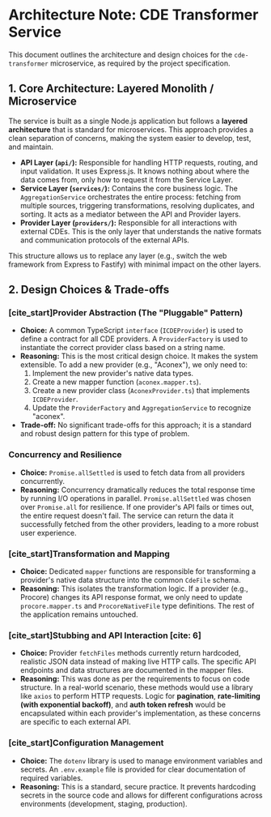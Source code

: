 # Architecture Note: CDE Transformer Service

This document outlines the architecture and design choices for the `cde-transformer` microservice, as required by the project specification.

## 1. Core Architecture: Layered Monolith / Microservice

The service is built as a single Node.js application but follows a **layered architecture** that is standard for microservices. This approach provides a clean separation of concerns, making the system easier to develop, test, and maintain.

-   **API Layer (`api/`):** Responsible for handling HTTP requests, routing, and input validation. It uses Express.js. It knows nothing about where the data comes from, only how to request it from the Service Layer.
-   **Service Layer (`services/`):** Contains the core business logic. The `AggregationService` orchestrates the entire process: fetching from multiple sources, triggering transformations, resolving duplicates, and sorting. It acts as a mediator between the API and Provider layers.
-   **Provider Layer (`providers/`):** Responsible for all interactions with external CDEs. This is the only layer that understands the native formats and communication protocols of the external APIs.

This structure allows us to replace any layer (e.g., switch the web framework from Express to Fastify) with minimal impact on the other layers.

## 2. Design Choices & Trade-offs

### [cite_start]Provider Abstraction (The "Pluggable" Pattern) 

-   **Choice:** A common TypeScript `interface` (`ICDEProvider`) is used to define a contract for all CDE providers. A `ProviderFactory` is used to instantiate the correct provider class based on a string name.
-   **Reasoning:** This is the most critical design choice. It makes the system extensible. To add a new provider (e.g., "Aconex"), we only need to:
    1.  Implement the new provider's native data types.
    2.  Create a new mapper function (`aconex.mapper.ts`).
    3.  Create a new provider class (`AconexProvider.ts`) that implements `ICDEProvider`.
    4.  Update the `ProviderFactory` and `AggregationService` to recognize "aconex".
-   **Trade-off:** No significant trade-offs for this approach; it is a standard and robust design pattern for this type of problem.

### Concurrency and Resilience

-   **Choice:** `Promise.allSettled` is used to fetch data from all providers concurrently.
-   **Reasoning:** Concurrency dramatically reduces the total response time by running I/O operations in parallel. `Promise.allSettled` was chosen over `Promise.all` for resilience. If one provider's API fails or times out, the entire request doesn't fail. The service can return the data it successfully fetched from the other providers, leading to a more robust user experience.

### [cite_start]Transformation and Mapping 

-   **Choice:** Dedicated `mapper` functions are responsible for transforming a provider's native data structure into the common `CdeFile` schema.
-   **Reasoning:** This isolates the transformation logic. If a provider (e.g., Procore) changes its API response format, we only need to update `procore.mapper.ts` and `ProcoreNativeFile` type definitions. The rest of the application remains untouched.

### [cite_start]Stubbing and API Interaction [cite: 6]

-   **Choice:** Provider `fetchFiles` methods currently return hardcoded, realistic JSON data instead of making live HTTP calls. The specific API endpoints and data structures are documented in the mapper files.
-   **Reasoning:** This was done as per the requirements to focus on code structure. In a real-world scenario, these methods would use a library like `axios` to perform HTTP requests. Logic for **pagination**, **rate-limiting (with exponential backoff)**, and **auth token refresh** would be encapsulated within each provider's implementation, as these concerns are specific to each external API.

### [cite_start]Configuration Management 

-   **Choice:** The `dotenv` library is used to manage environment variables and secrets. An `.env.example` file is provided for clear documentation of required variables.
-   **Reasoning:** This is a standard, secure practice. It prevents hardcoding secrets in the source code and allows for different configurations across environments (development, staging, production).